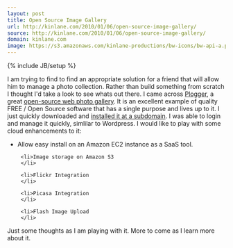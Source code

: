 ```yaml
---
layout: post
title: Open Source Image Gallery
url: http://kinlane.com/2010/01/06/open-source-image-gallery/
source: http://kinlane.com/2010/01/06/open-source-image-gallery/
domain: kinlane.com
image: https://s3.amazonaws.com/kinlane-productions/bw-icons/bw-api-a.png
---
```

{% include JB/setup %}<p>
     I am trying to find to find an appropriate solution for a friend that will allow him to manage a photo collection. Rather than build something from scratch I thought I'd take a look to see whats out there. I came across <a href="http://www.plogger.org/">Plogger</a>, a great <a href="http://www.plogger.org/">open-source web photo gallery</a>. It is an excellent example of quality FREE / Open Source software that has a single purpose and lives up to it. I just quickly downloaded and <a href="http://imagegallery.kinlane.com">installed it at a subdomain</a>. I was able to login and manage it quickly, simlilar to Wordpress. I would like to play with some cloud enhancements to it:
</p>

<ul class="mainlist">
     <li>Allow easy install on an Amazon EC2 instance as a SaaS tool.
     </li>

     <li>Image storage on Amazon S3
     </li>

     <li>Flickr Integration
     </li>

     <li>Picasa Integration
     </li>

     <li>Flash Image Upload
     </li>
</ul>

<p>
     Just some thoughts as I am playing with it. More to come as I learn more about it.
</p>